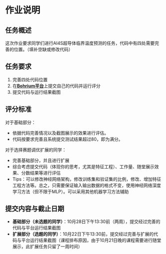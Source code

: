 # 作业说明

## 任务概述

这次作业要求同学们进行AI4S超导体临界温度预测的任务，代码中有四处需要完善的位置。（填补空缺或修改代码）

## 任务要求

1. 完善四处代码位置
2. 在[**Bohrium平台**](https://bohrium.dp.tech/competitions/3521345283)上提交自己的代码并运行评分
3. 提交代码与运行结果截图

## 评分标准

对于基础部分：
- 依据代码完善情况以及截图展示的效果进行评估。
- 代码按要求完善且系统提交测试结果超过80，即为满分。

对于选择赛题调优扩展的同学：
- 完善基础部分，并且进行扩展
- 综合考虑提交代码（体现你的思考，尤其是特征工程）、工作量、随堂展示效果、分数结果等进行评估
- Tips：可以修改神经网络架构，修改训练集和验证集的比例，修改、增加特征工程方法等。总之，只需要保证输入输出数据的格式不变，使用神经网络深度学习方法（但不限于MLP）。可以采用其他机器学习方法辅助

## 提交内容与截止日期

- **基础部分（未选题的同学）**：10月28日下午13:30前（两周），提交经过完善的代码与平台运行结果截图
- **扩展部分（选题的同学）**：10月22日下午13:30前，提交经过完善与扩展的代码与平台运行结果截图（课程排布原因，由于10月21日晚的课程需要进行随堂展示，此扩展任务只留了一周时间）
